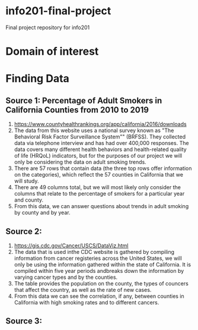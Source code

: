 # info201-final-project
Final project repository for info201


# Domain of interest


# Finding Data
## Source 1: Percentage of Adult Smokers in California Counties from 2010 to 2019
1. https://www.countyhealthrankings.org/app/california/2016/downloads
2. The data from this website uses a national survey known as "The Behavioral Risk Factor Surveillance System"" (BRFSS). They collected data via telephone interview and has had over 400,000 responses. The data covers many different health behaviors and health-related quality of life (HRQoL) indicators, but for the purposes of our project we will only be considering the data on adult smoking trends. 
3. There are 57 rows that contain data (the three top rows offer information on the categories), which reflect the 57 counties in California that we will study. 
4. There are 49 columns total, but we will most likely only consider the columns that relate to the percentage of smokers for a particular year and county. 
5. From this data, we can answer questions about trends in adult smoking by county and by year. 

## Source 2:
1. https://gis.cdc.gov/Cancer/USCS/DataViz.html
2. The data that is used inthe CDC website is gathered by compiling information from cancer registeries across the United States, we will only be using the information gathered within the state of California. It is compiled within five year periods andbreaks down the information by varying cancer types and by the counties. 
3. The table provides the population on the county, the types of councers that affect the country, as well as the rate of new cases. 
4. From this data we can see the correlation, if any, between counties in California with high smoking rates and to different cancers. 
## Source 3: 